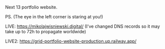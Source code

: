 Next 13 portfolio website.

PS. (The eye in the left corner is staring at you!)

LIVE: https://mikolajwisniewski.digital/ (I've changed DNS records so it may take up to 72h to propagate worldwide)

LIVE2: https://grid-portfolio-website-production.up.railway.app/
